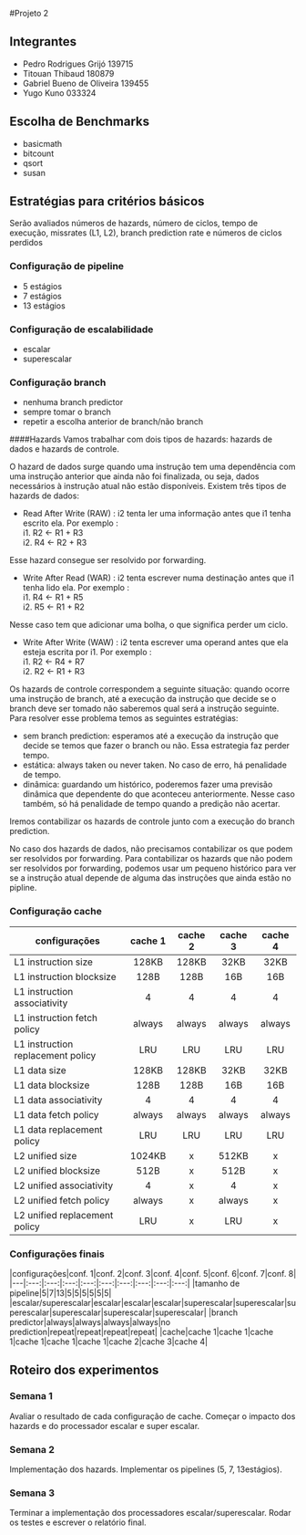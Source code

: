 #Projeto 2 

## Integrantes
- Pedro Rodrigues Grijó 139715
- Titouan Thibaud 180879
- Gabriel Bueno de Oliveira 139455
- Yugo Kuno 033324 
 
## Escolha de Benchmarks
- basicmath
- bitcount
- qsort
- susan

## Estratégias para critérios básicos 


Serão avaliados números de hazards, número de ciclos, tempo de execução, missrates (L1, L2), branch prediction rate e números de ciclos perdidos 

### Configuração de pipeline  
   - 5 estágios
   - 7 estágios
   - 13 estágios

### Configuração de escalabilidade
   - escalar 
   - superescalar


### Configuração branch
- nenhuma branch predictor
- sempre tomar o branch 
- repetir a escolha anterior de branch/não branch

####Hazards
Vamos trabalhar com dois tipos de hazards: hazards de dados e hazards de controle. 

O hazard de dados surge quando uma instrução tem uma dependência com uma instrução anterior que ainda não foi finalizada, ou seja, dados necessários à instrução atual não estão disponíveis. Existem três tipos de hazards de dados: 
- Read After Write (RAW) : i2 tenta ler uma informação antes que i1 tenha escrito ela. Por exemplo :  
i1. R2 <- R1 + R3  
i2. R4 <- R2 + R3  

Esse hazard consegue ser resolvido por forwarding.

- Write After Read (WAR) : i2 tenta escrever numa destinação antes que i1 tenha lido ela. Por exemplo :  
i1. R4 <- R1 + R5  
i2. R5 <- R1 + R2

Nesse caso tem que adicionar uma bolha, o que significa perder um ciclo.

- Write After Write (WAW) : i2 tenta escrever uma operand antes que ela esteja escrita por i1. Por exemplo :  
i1. R2 <- R4 + R7  
i2. R2 <- R1 + R3



Os hazards de controle correspondem a seguinte situação: quando ocorre uma instrução de branch, até a execução da instrução que decide se o branch deve ser tomado não saberemos qual será a instrução seguinte. Para resolver esse problema temos as seguintes estratégias:
- sem branch prediction: esperamos até a execução da instrução que decide se temos que fazer o branch ou não. Essa estrategia faz perder tempo.
- estática: always taken ou never taken. No caso de erro, há penalidade de tempo.
- dinâmica: guardando um histórico, poderemos fazer uma previsão dinâmica que dependente do que aconteceu anteriormente. Nesse caso também, só há penalidade de tempo quando a predição não acertar. 

Iremos contabilizar os hazards de controle junto com a execução do branch prediction. 

No caso dos hazards de dados, não precisamos contabilizar os que podem ser resolvidos por forwarding.
Para contabilizar os hazards que não podem ser resolvidos por forwarding, podemos usar um pequeno histórico para ver se a instrução atual depende de alguma das instruções que ainda estão no pipline.


### Configuração cache

|configurações|cache 1|cache 2|cache 3|cache 4|
|---|:---:|:---:|:---:|:---:|
|L1 instruction size|128KB|128KB|32KB|32KB|
|L1 instruction blocksize|128B|128B|16B|16B|
|L1 instruction associativity|4|4|4|4|
|L1 instruction fetch policy|always|always|always|always|
|L1 instruction replacement policy|LRU|LRU|LRU|LRU|
|L1 data size|128KB|128KB|32KB|32KB|
|L1 data blocksize|128B|128B|16B|16B|
|L1 data associativity|4|4|4|4|
|L1 data fetch policy|always|always|always|always|
|L1 data replacement policy|LRU|LRU|LRU|LRU|
|L2 unified size|1024KB|x|512KB|x|
|L2 unified blocksize|512B|x|512B|x|
|L2 unified associativity|4|x|4|x|
|L2 unified fetch policy|always|x|always|x|
|L2 unified replacement policy|LRU|x|LRU|x|

### Configurações finais
|configurações|conf. 1|conf. 2|conf. 3|conf. 4|conf. 5|conf. 6|conf. 7|conf. 8|
|---|:---:|:---:|:---:|:---:|:---:|:---:|:---:|:---:|:---:|
|tamanho de pipeline|5|7|13|5|5|5|5|5|5|
|escalar/superescalar|escalar|escalar|escalar|superescalar|superescalar|superescalar|superescalar|superescalar|superescalar|
|branch predictor|always|always|always|always|no prediction|repeat|repeat|repeat|repeat|
|cache|cache 1|cache 1|cache 1|cache 1|cache 1|cache 1|cache 2|cache 3|cache 4|

## Roteiro dos experimentos
### Semana 1
Avaliar o resultado de cada configuração de cache.
Começar o impacto dos hazards e do processador escalar e super escalar.
### Semana 2
Implementação dos hazards.
Implementar os pipelines (5, 7, 13estágios).
### Semana 3
Terminar a implementação dos processadores escalar/superescalar.
Rodar os testes e escrever o relatório final.





